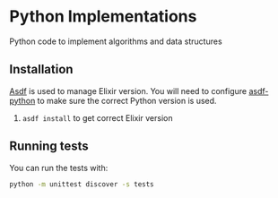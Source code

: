 # Python Implementations

Python code to implement algorithms and data structures

## Installation

[Asdf](https://github.com/asdf-vm/asdf) is used to manage Elixir version.
You will need to configure [asdf-python](https://github.com/danhper/asdf-python) to make sure the correct Python version is used.

1. `asdf install` to get correct Elixir version

## Running tests

You can run the tests with:

```bash
python -m unittest discover -s tests
```
